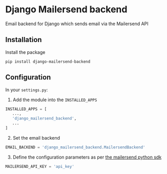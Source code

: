 # Django Mailersend backend

Email backend for Django which sends email via the Mailersend API

## Installation

Install the package

```
pip install django-mailersend-backend
```

## Configuration

In your `settings.py`:

1. Add the module into the `INSTALLED_APPS`
```py
INSTALLED_APPS = [
   ...,
   'django_mailersend_backend',
   ...
]   
```

2. Set the email backend
```py
EMAIL_BACKEND = 'django_mailersend_backend.MailersendBackend'
```

3. Define the configuration parameters as per [the mailersend python sdk](https://github.com/mailersend/mailersend-python#authentication)
```py
MAILERSEND_API_KEY = 'api_key'
```
